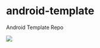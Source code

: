 android-template
================

Android Template Repo

<a href="https://grandcentral.cloudbees.com/?CB_clickstart=https://bitbucket.org/brahimalm/androidapp-cs/raw/master/clickstart.json"><img src="https://d3ko533tu1ozfq.cloudfront.net/clickstart/deployInstantly.png"/></a>

